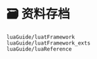 # 🗃️ 资料存档

```{toctree}
luaGuide/luatFramework
luaGuide/luatFramework_exts
luaGuide/luaReference
```
